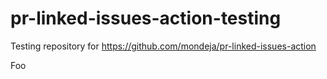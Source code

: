 # pr-linked-issues-action-testing
Testing repository for https://github.com/mondeja/pr-linked-issues-action

Foo
